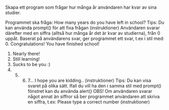 Skapa ett program som frågar hur många år användaren har kvar av sina studier. 

Programmet ska fråga: How many years do you have left in school?
Tips: Du kan använda prompt() för att fixa frågan (instruktioner)
Användaren svarar därefter med en siffra (alltså hur många år det är kvar av studierna), från 0 uppåt. Baserat på användarens svar, ger programmet ett svar, t.ex i stil med:
0. Congratulations! You have finished school!
1. Nearly there!
2. Still learning!
3. Sucks to be you :)
4. 5. 6. 7...  I hope you are kidding.. (instruktioner)
Tips: Du kan visa svaret på olika sätt. Ifall du vill ha den i samma stil med prompt() fönstret kan du använda alert()
OBS! Om användaren svarar något annat än siffror så ber programmet användaren att skriva en siffra, t.ex: Please type a correct number (instruktioner)
